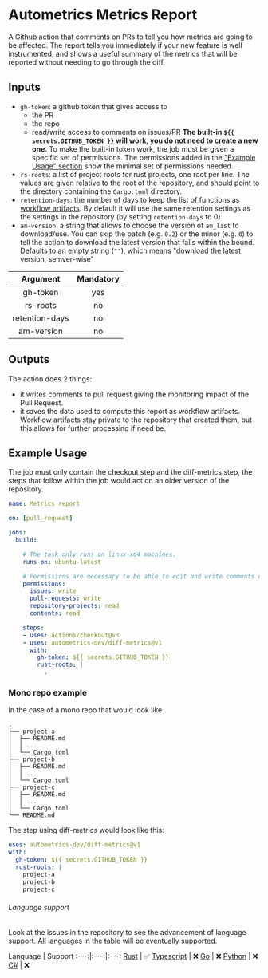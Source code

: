 # Autometrics Metrics Report

A Github action that comments on PRs to tell you how metrics are going to be affected. The
report tells you immediately if your new feature is well instrumented, and shows a useful
summary of the metrics that will be reported without needing to go through the diff.

<!-- Put a screen shot of the PR comment here. -->

## Inputs

- `gh-token`: a github token that gives access to
  + the PR
  + the repo
  + read/write access to comments on issues/PR
  **The built-in `${{ secrets.GITHUB_TOKEN }}` will work, you do not need to create a new one.**
  To make the built-in token work, the job must be given a specific set of permissions. The permissions added in the
  ["Example Usage" section](#example-usage) show the minimal set of permissions needed.
- `rs-roots`: a list of project roots for rust projects, one root per line.
  The values are given relative to the root of the repository, and should
  point to the directory containing the `Cargo.toml` directory.
- `retention-days`: the number of days to keep the list of functions as
  [workflow
  artifacts](https://docs.github.com/en/actions/using-workflows/storing-workflow-data-as-artifacts#about-workflow-artifacts).
  By default it will use the same retention settings as the settings in the
  repository (by setting `retention-days` to 0)
- `am-version`: a string that allows to choose the version of `am_list` to
  download/use. You can skip the patch (e.g. `0.2`) or the minor (e.g. `0`) to
  tell the action to download the latest version that falls within the bound.
  Defaults to an empty string (`""`), which means "download the latest version,
  semver-wise"
  
| Argument | Mandatory
:----------:|:-----------:
gh-token | yes 
rs-roots | no 
retention-days | no
am-version | no

## Outputs

The action does 2 things:
- it writes comments to pull request giving the monitoring impact of the Pull Request.
- it saves the data used to compute this report as workflow artifacts. Workflow artifacts
  stay private to the repository that created them, but this allows for further processing
  if need be.
  

## Example Usage

The job must only contain the checkout step and the diff-metrics step, the steps that follow
within the job would act on an older version of the repository.

```yaml
name: Metrics report

on: [pull_request]

jobs:
  build:

    # The task only runs on linux x64 machines.
    runs-on: ubuntu-latest

    # Permissions are necessary to be able to edit and write comments on the PR
    permissions:
      issues: write
      pull-requests: write
      repository-projects: read
      contents: read

    steps:
    - uses: actions/checkout@v3
    - uses: autometrics-dev/diff-metrics@v1
      with:
        gh-token: ${{ secrets.GITHUB_TOKEN }}
        rust-roots: |
          .
```


### Mono repo example

In the case of a mono repo that would look like
```
.
├── project-a
│  ├── README.md
│  │ ...
│  └── Cargo.toml
├── project-b
│  ├── README.md
│  │ ...
│  └── Cargo.toml
├── project-c
│  ├── README.md
│  │ ...
│  └── Cargo.toml
└── README.md
```

The step using diff-metrics would look like this:
```yaml
uses: autometrics-dev/diff-metrics@v1
with:
  gh-token: ${{ secrets.GITHUB_TOKEN }}
  rust-roots: |
    project-a
    project-b
    project-c
```


###### Language support

Look at the issues in the repository to see the advancement of language support.
All languages in the table will be eventually supported.

Language | Support 
:---:|:---:|:---:
[Rust](https://github.com/autometrics-dev/autometrics-rs) | ✅ 
[Typescript](https://github.com/autometrics-dev/autometrics-ts) | ❌
[Go](https://github.com/autometrics-dev/autometrics-go) | ❌
[Python](https://github.com/autometrics-dev/autometrics-py) | ❌
[C#](https://github.com/autometrics-dev/autometrics-cs) | ❌

